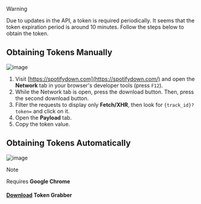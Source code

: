 > [!Warning]  
> Due to updates in the API, a token is required periodically. It seems that the token expiration period is around 10 minutes. Follow the steps below to obtain the token.

## Obtaining Tokens Manually

![image](https://github.com/user-attachments/assets/00448018-482f-4b19-b143-7b4ee8d9bca9)

1. Visit [https://spotifydown.com](https://spotifydown.com/) and open the **Network** tab in your browser's developer tools (press `F12`).  
2. While the Network tab is open, press the download button. Then, press the second download button.
3. Filter the requests to display only **Fetch/XHR**, then look for `{track_id}?token=` and click on it.  
4. Open the **Payload** tab.
5. Copy the token value.

## Obtaining Tokens Automatically

![image](https://github.com/user-attachments/assets/ec72ef14-e25d-4cfd-ab70-852fac00fa41)

> [!NOTE]  
> Requires **Google Chrome**

#### [Download](https://github.com/afkarxyz/SpotifyDown-GUI/releases/download/v1.0/TokenGrabber.exe) Token Grabber
